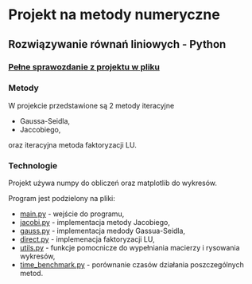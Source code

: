 # Projekt na metody numeryczne
## Rozwiązywanie równań liniowych - Python

### [Pełne sprawozdanie z projektu w pliku](Sprawozdanie%20z%20drugiego%20projektu%20na%20metody%20numeryczne.pdf)

### Metody
W projekcie przedstawione są 2 metody iteracyjne
- Gaussa-Seidla,
- Jaccobiego,
  
oraz iteracyjna metoda faktoryzacji LU.

### Technologie
Projekt używa numpy do obliczeń oraz matplotlib do wykresów.

Program jest podzielony na pliki:
- [main.py](main.py) - wejście do programu,
- [jacobi.py](jacobi.py) - implementacja metody Jacobiego,
- [gauss.py](gauss.py) - implementacja medody Gassua-Seidla,
- [direct.py](direct.py) - implemenacja faktoryzacji LU,
- [utils.py](utils.py) - funkcje pomocnicze do wypełniania macierzy i rysowania wykresów,
- [time_benchmark.py](time_benchmark.py) - porównanie czasów działania poszczególnych metod.


